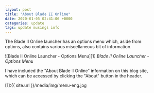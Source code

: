```yaml
---
layout: post
title: "About Blade II Online"
date: 2020-01-05 02:41:06 +0000
categories: update
tags: update musings info
---
```


The Blade II Online launcher has an options menu which, aside from options, also contains various miscellaneous bit of information.

![Blade II Online Launcher - Options Menu][1]
*Blade II Online Launcher - Options Menu*

I have included the "About Blade II Online" information on this blog site, which can be accessed by clicking the "About" button in the header.

[1]:{{ site.url }}/media/img/menu-eng.jpg